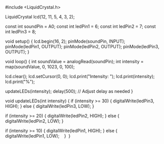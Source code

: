 
#include <LiquidCrystal.h> 
 
LiquidCrystal lcd(12, 11, 5, 4, 3, 2); 
 
const int soundPin = A0; 
const int ledPin1 = 6; 
const int ledPin2 = 7; 
const int ledPin3 = 8; 
 
void setup() { 
  lcd.begin(16, 2); 
  pinMode(soundPin, INPUT); 
  pinMode(ledPin1, OUTPUT); 
  pinMode(ledPin2, OUTPUT); 
  pinMode(ledPin3, OUTPUT); 
} 
 
void loop() { 
  int soundValue = analogRead(soundPin); 
  int intensity = map(soundValue, 0, 1023, 0, 100); 
 
  lcd.clear(); 
  lcd.setCursor(0, 0); 
  lcd.print("Intensity: "); 
  lcd.print(intensity); 
  lcd.print("%"); 
 
  updateLEDs(intensity); 
  delay(500); // Adjust delay as needed 
} 
 
void updateLEDs(int intensity) { 
  if (intensity >= 30) { 
    digitalWrite(ledPin3, HIGH); 
  } else { 
    digitalWrite(ledPin3, LOW); 
  } 
 
  if (intensity >= 20) { 
    digitalWrite(ledPin2, HIGH); 
  } else { 
    digitalWrite(ledPin2, LOW); 
  } 
 
  if (intensity >= 10) { 
    digitalWrite(ledPin1, HIGH); 
  } else { 
    digitalWrite(ledPin1, LOW); 
  } 
}

